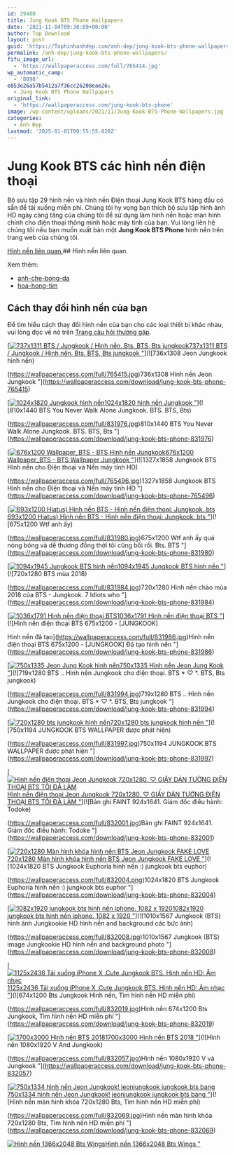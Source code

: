 ```yaml
---
id: 29480
title: Jung Kook BTS Phone Wallpapers
date: '2021-11-04T09:30:09+00:00'
author: Top Download
layout: post
guid: 'https://Tophinhanhdep.com/anh-dep/jung-kook-bts-phone-wallpapers/'
permalink: /anh-dep/jung-kook-bts-phone-wallpapers/
fifu_image_url:
  - 'https://wallpaperaccess.com/full/765414.jpg'
wp_automatic_camp:
  - '8098'
e853e26a57b5412a7f36cc26208eae26:
  - Jung Kook BTS Phone Wallpapers
original_link:
  - 'https://wallpaperaccess.com/jung-kook-bts-phone'
image: /wp-content/uploads/2021/11/Jung-Kook-BTS-Phone-Wallpapers.jpg
categories:
  - Ảnh Đẹp
lastmod: '2025-01-01T00:55:55.828Z'
---
```

# Jung Kook BTS các hình nền điện thoại

Bộ sưu tập 29 hình nền và hình nền Điện thoại Jung Kook BTS hàng đầu có sẵn để tải xuống miễn phí. Chúng tôi hy vọng bạn thích bộ sưu tập hình ảnh HD ngày càng tăng của chúng tôi để sử dụng làm hình nền hoặc màn hình chính cho điện thoại thông minh hoặc máy tính của bạn. Vui lòng liên hệ chúng tôi nếu bạn muốn xuất bản một **Jung Kook BTS Phone** hình nền trên trang web của chúng tôi.

[Hình nền liên quan ](#related) ## Hình nền liên quan.

   
 Xem thêm:

   
- [anh-che-bong-da](https://tophinhanhdep.com/anh-che/anh-che-bong-da/)
- [hoa-hong-tim](https://tophinhanhdep.com/hoa-hong/hoa-hong-tim/)

## Cách thay đổi hình nền của bạn

Để tìm hiểu cách thay đổi hình nền của bạn cho các loại thiết bị khác nhau, vui lòng đọc về nó trên [Trang câu hỏi thường gặp](https://tophinhanhdep.com/faq/).

  
[[![737x1311 BTS / Jungkook / Hình nền.  Bts.  BTS, Bts jungkook](https://wallpaperaccess.com/full/765414.jpg)737x1311 BTS / Jungkook / Hình nền. Bts. BTS, Bts jungkook "](https://wallpaperaccess.com/download/jung-kook-bts-phone-765414)](![736x1308 Jeon Jungkook hình nền)

(https://wallpaperaccess.com/full/765415.jpg)736x1308 Hình nền Jeon Jungkook "](https://wallpaperaccess.com/download/jung-kook-bts-phone-765415)

[[![1024x1820 Jungkook hình nền](https://wallpaperaccess.com/full/831969.png)1024x1820 hình nền Jungkook "](https://wallpaperaccess.com/download/jung-kook-bts-phone-831969)](![810x1440 BTS You Never Walk Alone Jungkook.  BTS.  BTS, Bts)

(https://wallpaperaccess.com/full/831976.jpg)810x1440 BTS You Never Walk Alone Jungkook. BTS. BTS, Bts "](https://wallpaperaccess.com/download/jung-kook-bts-phone-831976)

[[![676x1200 Wallpaper_BTS - BTS Hình nền Jungkook](https://wallpaperaccess.com/full/783199.jpg)676x1200 Wallpaper\_BTS - BTS Wallpaper Jungkook "](https://wallpaperaccess.com/download/jung-kook-bts-phone-783199)](![1327x1858 Jungkook BTS Hình nền cho Điện thoại và Nền máy tính HD)

(https://wallpaperaccess.com/full/765496.jpg)1327x1858 Jungkook BTS Hình nền cho Điện thoại và Nền máy tính HD "](https://wallpaperaccess.com/download/jung-kook-bts-phone-765496)

[[![693x1200 Hiatus) Hình nền BTS - Hình nền điện thoại: Jungkook.  bts](https://wallpaperaccess.com/full/796161.jpg)693x1200 Hiatus) Hình nền BTS - Hình nền điện thoại: Jungkook. bts "](https://wallpaperaccess.com/download/jung-kook-bts-phone-796161)](![675x1200 Wtf anh ấy)

(https://wallpaperaccess.com/full/831980.jpg)675x1200 Wtf anh ấy quá nóng bỏng và dễ thương đồng thời tôi cũng bối rối. Bts. BTS "](https://wallpaperaccess.com/download/jung-kook-bts-phone-831980)

[[![1094x1945 Jungkook BTS hình nền](https://wallpaperaccess.com/full/831981.jpg)1094x1945 Jungkook BTS hình nền "](https://wallpaperaccess.com/download/jung-kook-bts-phone-831981)](![720x1280 BTS mùa 2018)

(https://wallpaperaccess.com/full/831984.jpg)720x1280 Hình nền chào mùa 2018 của BTS - Jungkook. 7 Idiots who "](https://wallpaperaccess.com/download/jung-kook-bts-phone-831984)

[[![1036x1791 Hình nền điện thoại BTS](https://wallpaperaccess.com/full/765452.jpg)1036x1791 Hình nền điện thoại BTS "](https://wallpaperaccess.com/download/jung-kook-bts-phone-765452)](![Hình nền điện thoại BTS 675x1200 - [JUNGKOOK)

 Hình nền đã tạo](https://wallpaperaccess.com/full/831986.jpg)Hình nền điện thoại BTS 675x1200 - \[JUNGKOOK\] Đã tạo hình nền "](https://wallpaperaccess.com/download/jung-kook-bts-phone-831986)

[[![750x1335 Jeon Jung Kook hình nền](https://wallpaperaccess.com/full/831988.png)750x1335 Hình nền Jeon Jung Kook "](https://wallpaperaccess.com/download/jung-kook-bts-phone-831988)](![719x1280 BTS .. Hình nền Jungkook cho điện thoại.  BTS * ♡ *.  BTS, Bts jungkook)

(https://wallpaperaccess.com/full/831994.jpg)719x1280 BTS .. Hình nền Jungkook cho điện thoại. BTS \* ♡ \*. BTS, Bts jungkook "](https://wallpaperaccess.com/download/jung-kook-bts-phone-831994)

[[![720x1280 bts jungkook hình nền](https://wallpaperaccess.com/full/831996.jpg)720x1280 bts jungkook hình nền "](https://wallpaperaccess.com/download/jung-kook-bts-phone-831996)](![750x1194 JUNGKOOK BTS WALLPAPER được phát hiện)

(https://wallpaperaccess.com/full/831997.jpg)750x1194 JUNGKOOK BTS WALLPAPER được phát hiện "](https://wallpaperaccess.com/download/jung-kook-bts-phone-831997)

[[![Hình nền điện thoại Jeon Jungkook 720x1280.  ♡ GIẤY DÁN TƯỜNG ĐIỆN THOẠI BTS TÔI ĐÃ LÀM](https://wallpaperaccess.com/full/831999.jpg)Hình nền điện thoại Jeon Jungkook 720x1280. ♡ GIẤY DÁN TƯỜNG ĐIỆN THOẠI BTS TÔI ĐÃ LÀM "](https://wallpaperaccess.com/download/jung-kook-bts-phone-831999)](![Bản ghi FAINT 924x1641.  Giám đốc điều hành: Todoke)

(https://wallpaperaccess.com/full/832001.jpg)Bản ghi FAINT 924x1641. Giám đốc điều hành: Todoke "](https://wallpaperaccess.com/download/jung-kook-bts-phone-832001)

[[![720x1280 Màn hình khóa hình nền BTS Jeon Jungkook FAKE LOVE](https://wallpaperaccess.com/full/832003.jpg)720x1280 Màn hình khóa hình nền BTS Jeon Jungkook FAKE LOVE "](https://wallpaperaccess.com/download/jung-kook-bts-phone-832003)](![1024x1820 BTS Jungkook Euphoria hình nền :) jungkook bts euphor)

(https://wallpaperaccess.com/full/832004.png)1024x1820 BTS Jungkook Euphoria hình nền :) jungkook bts euphor "](https://wallpaperaccess.com/download/jung-kook-bts-phone-832004)

[[![1082x1920 jungkook bts hình nền iphone.  1082 x 1920](https://wallpaperaccess.com/full/88074.jpg)1082x1920 jungkook bts hình nền iphone. 1082 x 1920 "](https://wallpaperaccess.com/download/jung-kook-bts-phone-88074)](![1010x1567 Jungkook (BTS) hình ảnh Jungkookie HD hình nền and background các bức ảnh)

(https://wallpaperaccess.com/full/832008.jpg)1010x1567 Jungkook (BTS) image Jungkookie HD hình nền and background photo "](https://wallpaperaccess.com/download/jung-kook-bts-phone-832008)

[[![1125x2436 Tải xuống iPhone X .Cute Jungkook BTS.  Hình nền HD: Âm nhạc](https://wallpaperaccess.com/full/832018.jpg)1125x2436 Tải xuống iPhone X .Cute Jungkook BTS. Hình nền HD: Âm nhạc "](https://wallpaperaccess.com/download/jung-kook-bts-phone-832018)](![674x1200 Bts Jungkook Hình nền, Tìm hình nền HD miễn phí)

(https://wallpaperaccess.com/full/832019.jpg)Hình nền 674x1200 Bts Jungkook, Tìm hình nền HD miễn phí "](https://wallpaperaccess.com/download/jung-kook-bts-phone-832019)

[[![1700x3000 Hình nền BTS 2018](https://wallpaperaccess.com/full/832053.jpg)1700x3000 Hình nền BTS 2018 "](https://wallpaperaccess.com/download/jung-kook-bts-phone-832053)](![Hình nền 1080x1920 V And Jungkook)

(https://wallpaperaccess.com/full/832057.jpg)Hình nền 1080x1920 V và Jungkook "](https://wallpaperaccess.com/download/jung-kook-bts-phone-832057)

[[![750x1334 hình nền Jeon Jungkook!  jeonjungkook jungkook bts bang](https://wallpaperaccess.com/full/832059.png)750x1334 hình nền Jeon Jungkook! jeonjungkook jungkook bts bang "](https://wallpaperaccess.com/download/jung-kook-bts-phone-832059)](![Hình nền màn hình khóa 720x1280 Bts, Tìm hình nền HD miễn phí)

(https://wallpaperaccess.com/full/832069.jpg)Hình nền màn hình khóa 720x1280 Bts, Tìm hình nền HD miễn phí "](https://wallpaperaccess.com/download/jung-kook-bts-phone-832069)

[![Hình nền 1366x2048 Bts Wings](https://wallpaperaccess.com/full/145775.jpg)Hình nền 1366x2048 Bts Wings "](https://wallpaperaccess.com/download/jung-kook-bts-phone-145775)
